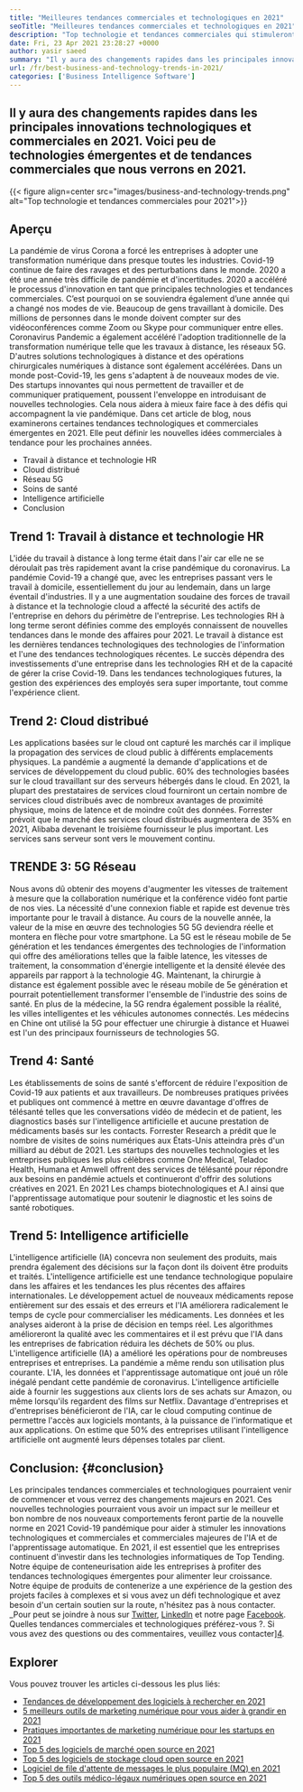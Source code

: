 ```yaml
---
title: "Meilleures tendances commerciales et technologiques en 2021" 
seoTitle: "Meilleures tendances commerciales et technologiques en 2021" 
description: "Top technologie et tendances commerciales qui stimuleront toutes les entreprises en 2021. Je crois que chaque entreprise du monde entier doit adopter ces nouvelles tendances technologiques." 
date: Fri, 23 Apr 2021 23:28:27 +0000
author: yasir saeed
summary: "Il y aura des changements rapides dans les principales innovations technologiques et commerciales en 2021. Voici peu de technologies émergentes et de tendances commerciales que nous verrons en 2021." 
url: /fr/best-business-and-technology-trends-in-2021/
categories: ['Business Intelligence Software']
---
```


## Il y aura des changements rapides dans les principales innovations technologiques et commerciales en 2021. Voici peu de technologies émergentes et de tendances commerciales que nous verrons en 2021.

{{< figure align=center src="images/business-and-technology-trends.png" alt="Top technologie et tendances commerciales pour 2021">}}


## **Aperçu**
La pandémie de virus Corona a forcé les entreprises à adopter une transformation numérique dans presque toutes les industries. Covid-19 continue de faire des ravages et des perturbations dans le monde. 2020 a été une année très difficile de pandémie et d'incertitudes. 2020 a accéléré le processus d'innovation en tant que principales technologies et tendances commerciales. C’est pourquoi on se souviendra également d’une année qui a changé nos modes de vie. Beaucoup de gens travaillant à domicile. Des millions de personnes dans le monde doivent compter sur des vidéoconférences comme Zoom ou Skype pour communiquer entre elles.
Coronavirus Pandemic a également accéléré l'adoption traditionnelle de la transformation numérique telle que les travaux à distance, les réseaux 5G. D'autres solutions technologiques à distance et des opérations chirurgicales numériques à distance sont également accélérées. Dans un monde post-Covid-19, les gens s'adaptent à de nouveaux modes de vie. Des startups innovantes qui nous permettent de travailler et de communiquer pratiquement, poussent l'enveloppe en introduisant de nouvelles technologies. Cela nous aidera à mieux faire face à des défis qui accompagnent la vie pandémique. Dans cet article de blog, nous examinerons certaines tendances technologiques et commerciales émergentes en 2021. Elle peut définir les nouvelles idées commerciales à tendance pour les prochaines années.
  * Travail à distance et technologie HR
  * Cloud distribué
  * Réseau 5G
  * Soins de santé
  * Intelligence artificielle
  * Conclusion

## Trend 1: Travail à distance et technologie HR
L'idée du travail à distance à long terme était dans l'air car elle ne se déroulait pas très rapidement avant la crise pandémique du coronavirus. La pandémie Covid-19 a changé que, avec les entreprises passant vers le travail à domicile, essentiellement du jour au lendemain, dans un large éventail d'industries. Il y a une augmentation soudaine des forces de travail à distance et la technologie cloud a affecté la sécurité des actifs de l'entreprise en dehors du périmètre de l'entreprise.
Les technologies RH à long terme seront définies comme des employés connaissent de nouvelles tendances dans le monde des affaires pour 2021. Le travail à distance est les dernières tendances technologiques des technologies de l'information et l'une des tendances technologiques récentes. Le succès dépendra des investissements d'une entreprise dans les technologies RH et de la capacité de gérer la crise Covid-19. Dans les tendances technologiques futures, la gestion des expériences des employés sera super importante, tout comme l'expérience client.

## Trend 2: Cloud distribué
Les applications basées sur le cloud ont capturé les marchés car il implique la propagation des services de cloud public à différents emplacements physiques. La pandémie a augmenté la demande d'applications et de services de développement du cloud public. 60% des technologies basées sur le cloud travaillant sur des serveurs hébergés dans le cloud.
En 2021, la plupart des prestataires de services cloud fourniront un certain nombre de services cloud distribués avec de nombreux avantages de proximité physique, moins de latence et de moindre coût des données. Forrester prévoit que le marché des services cloud distribués augmentera de 35% en 2021, Alibaba devenant le troisième fournisseur le plus important. Les services sans serveur sont vers le mouvement continu.

## TRENDE 3: 5G Réseau
Nous avons dû obtenir des moyens d'augmenter les vitesses de traitement à mesure que la collaboration numérique et la conférence vidéo font partie de nos vies. La nécessité d'une connexion fiable et rapide est devenue très importante pour le travail à distance. Au cours de la nouvelle année, la valeur de la mise en œuvre des technologies 5G 5G deviendra réelle et montera en flèche pour votre smartphone. La 5G est le réseau mobile de 5e génération et les tendances émergentes des technologies de l'information qui offre des améliorations telles que la faible latence, les vitesses de traitement, la consommation d'énergie intelligente et la densité élevée des appareils par rapport à la technologie 4G.
Maintenant, la chirurgie à distance est également possible avec le réseau mobile de 5e génération et pourrait potentiellement transformer l'ensemble de l'industrie des soins de santé. En plus de la médecine, la 5G rendra également possible la réalité, les villes intelligentes et les véhicules autonomes connectés. Les médecins en Chine ont utilisé la 5G pour effectuer une chirurgie à distance et Huawei est l'un des principaux fournisseurs de technologies 5G.

## Trend 4: Santé
Les établissements de soins de santé s'efforcent de réduire l'exposition de Covid-19 aux patients et aux travailleurs. De nombreuses pratiques privées et publiques ont commencé à mettre en œuvre davantage d'offres de télésanté telles que les conversations vidéo de médecin et de patient, les diagnostics basés sur l'intelligence artificielle et aucune prestation de médicaments basés sur les contacts. Forrester Research a prédit que le nombre de visites de soins numériques aux États-Unis atteindra près d'un milliard au début de 2021.
Les startups des nouvelles technologies et les entreprises publiques les plus célèbres comme One Medical, Teladoc Health, Humana et Amwell offrent des services de télésanté pour répondre aux besoins en pandémie actuels et continueront d'offrir des solutions créatives en 2021. En 2021 Les champs biotechnologiques et A.I ainsi que l'apprentissage automatique pour soutenir le diagnostic et les soins de santé robotiques.

## Trend 5: Intelligence artificielle
L'intelligence artificielle (IA) concevra non seulement des produits, mais prendra également des décisions sur la façon dont ils doivent être produits et traités. L'intelligence artificielle est une tendance technologique populaire dans les affaires et les tendances les plus récentes des affaires internationales. Le développement actuel de nouveaux médicaments repose entièrement sur des essais et des erreurs et l'IA améliorera radicalement le temps de cycle pour commercialiser les médicaments. Les données et les analyses aideront à la prise de décision en temps réel. Les algorithmes amélioreront la qualité avec les commentaires et il est prévu que l'IA dans les entreprises de fabrication réduira les déchets de 50% ou plus.
L'intelligence artificielle (IA) a amélioré les opérations pour de nombreuses entreprises et entreprises. La pandémie a même rendu son utilisation plus courante. L'IA, les données et l'apprentissage automatique ont joué un rôle inégalé pendant cette pandémie de coronavirus. L'intelligence artificielle aide à fournir les suggestions aux clients lors de ses achats sur Amazon, ou même lorsqu'ils regardent des films sur Netflix. Davantage d'entreprises et d'entreprises bénéficieront de l'IA, car le cloud computing continue de permettre l'accès aux logiciels montants, à la puissance de l'informatique et aux applications. On estime que 50% des entreprises utilisant l'intelligence artificielle ont augmenté leurs dépenses totales par client.

## Conclusion:   {#conclusion}
Les principales tendances commerciales et technologiques pourraient venir de commencer et vous verrez des changements majeurs en 2021. Ces nouvelles technologies pourraient vous avoir un impact sur le meilleur et bon nombre de nos nouveaux comportements feront partie de la nouvelle norme en 2021 Covid-19 pandémique pour aider à stimuler les innovations technologiques et commerciales et commerciales majeures de l'IA et de l'apprentissage automatique. En 2021, il est essentiel que les entreprises continuent d'investir dans les technologies informatiques de Top Tending.
Notre équipe de conteneurisation aide les entreprises à profiter des tendances technologiques émergentes pour alimenter leur croissance. Notre équipe de produits de contenerize a une expérience de la gestion des projets faciles à complexes et si vous avez un défi technologique et avez besoin d'un certain soutien sur la route, n'hésitez pas à nous contacter.
_Pour peut se joindre à nous sur [Twitter][1], [LinkedIn][2] et notre page [Facebook][3]. Quelles tendances commerciales et technologiques préférez-vous ?. Si vous avez des questions ou des commentaires, veuillez vous contacter][4].

## Explorer
Vous pouvez trouver les articles ci-dessous les plus liés:
  * [Tendances de développement des logiciels à rechercher en 2021][5]
  * [5 meilleurs outils de marketing numérique pour vous aider à grandir en 2021][6]
  * [Pratiques importantes de marketing numérique pour les startups en 2021][7]
  * [Top 5 des logiciels de marché open source en 2021][8]
  * [Top 5 des logiciels de stockage cloud open source en 2021][9]
  * [Logiciel de file d'attente de messages le plus populaire (MQ) en 2021][10]
  * [Top 5 des outils médico-légaux numériques open source en 2021][11]

  
[1]: https://twitter.com/containerize_co
[2]: https://www.linkedin.com/company/containerize/
[3]: http://facebook.com/containerize
[4]: mailto:yasir.saeed@aspose.com
[5]: https://blog.containerize.com/blockchain-platforms/software-development-trends-to-look-out-for-in-2021/
[6]: https://blog.containerize.com/marketing-automation/5-best-digital-marketing-tools-to-help-you-grow-in-2021/
[7]: https://blog.containerize.com/marketing-automation/important-digital-marketing-practices-for-startups-in-2021/
[8]: https://blog.containerize.com/marketplace/top-5-open-source-marketplace-software-in-2021/
[9]: https://blog.containerize.com/backup-and-sync-software/top-5-open-source-cloud-storage-software-in-2021/
[10]: https://blog.containerize.com/message-queue-software/top-5-open-source-message-queue-software-in-2021/
[11]: https://blog.containerize.com/digital-forensic-tools/top-5-open-source-digital-forensic-tools-in-2021/
